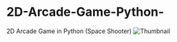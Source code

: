 # 2D-Arcade-Game-Python-
2D Arcade Game in Python (Space Shooter) 
![Thumbnail](https://user-images.githubusercontent.com/119286678/224465595-e06f09de-8e98-442d-a04d-52e31b5be0a3.png)

